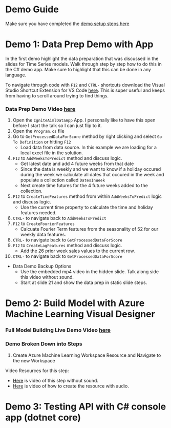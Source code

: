 # Demo Guide
Make sure you have completed the [demo setup steps here](demosetup.md)

# Demo 1: Data Prep Demo with App
In the first demo highlight the data preparation that was discussed in the slides for Time Series models. Walk through step by step how to do this in the C# demo app. Make sure to highlight that this can be done in any language.

To navigate through code with `F12` and `CTRL-` shortcuts download the Visual Studio Shortcut Extension for VS Code [here]("https://marketplace.visualstudio.com/items?itemName=ms-vscode.vs-keybindings"). This is super useful and keeps from having to scroll around trying to find things.

### Data Prep Demo Video [here](https://youtu.be/u1ppYaZuNmo?t=751)

1. Open the `IgniteAimlDataApp` App. I personally like to have this open before I start the talk so I can just flip to it.
2. Open the `Program.cs` file
3. Go to `GetProcessedDataForScore` method by right clicking and select `Go To Definition` or hitting `F12`
    * Load data from data source. In this example we are loading for a local excel file in the solution.
4. `F12` to `AddWeeksToPredict` method and discuss logic.
    * Get latest date and add 4 future weeks from that date
    * Since the data is weekly and we want to know if a holiday occured during the week we calculate all dates that occured in the week and populate a collection called `DatesInWeek`
    * Next create time futures for the 4 future weeks added to the collection.
5. `F12` to `CreateTimeFeatures` method from within `AddWeeksToPredict` logic and discuss logic.
    * Use the current time property to calculate the time and holiday features needed.
6. `CTRL-` to navigate back to `AddWeeksToPredict`
7. `F12` to `CreateFourierFeatures`
    * Calcuate Fourier Term features from the seasonality of 52 for our weekly data features. 
8. `CTRL-` to navigate back to `GetProcessedDataForScore`
9. `F12` to `CreateLagFeatures` method and discuss logic.
    * Add the 26 prior week sales values to the current row.
10. `CTRL-` to navigate back to `GetProcessedDataForScore`

* Data Demo Backup Options
    * Use the embedded mp4 video in the hidden slide. Talk along side this video without sound.
    * Start at slide 21 and show the data prep in static slide steps.

# Demo 2: Build Model with Azure Machine Learning Visual Designer

### Full Model Building Live Demo Video [here](https://youtu.be/u1ppYaZuNmo?t=1278)

### Demo Broken Down into Steps

1. Create Azure Machine Learning Workspace Resource and Navigate to the new Workspace

Video Resources for this step:

* [Here](assets/CreateAMLNavToWorkspace.mp4) is video of this step without sound.
* [Here](https://youtu.be/u1ppYaZuNmo?t=1278) is video of how to create the resource with audio.

# Demo 3: Testing API with C# console app (dotnet core)